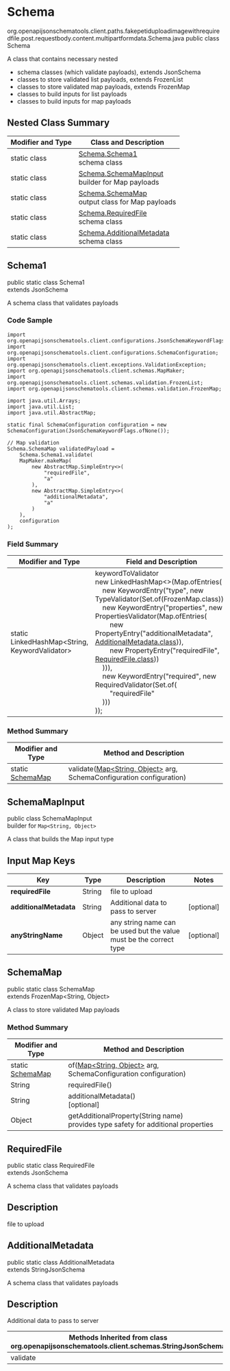 # Schema
org.openapijsonschematools.client.paths.fakepetiduploadimagewithrequiredfile.post.requestbody.content.multipartformdata.Schema.java
public class Schema

A class that contains necessary nested
- schema classes (which validate payloads), extends JsonSchema
- classes to store validated list payloads, extends FrozenList
- classes to store validated map payloads, extends FrozenMap
- classes to build inputs for list payloads
- classes to build inputs for map payloads

## Nested Class Summary
| Modifier and Type | Class and Description |
| ----------------- | ---------------------- |
| static class | [Schema.Schema1](#schema1)<br> schema class |
| static class | [Schema.SchemaMapInput](#schemamapinput)<br> builder for Map payloads |
| static class | [Schema.SchemaMap](#schemamap)<br> output class for Map payloads |
| static class | [Schema.RequiredFile](#requiredfile)<br> schema class |
| static class | [Schema.AdditionalMetadata](#additionalmetadata)<br> schema class |

## Schema1
public static class Schema1<br>
extends JsonSchema

A schema class that validates payloads

### Code Sample
```
import org.openapijsonschematools.client.configurations.JsonSchemaKeywordFlags;
import org.openapijsonschematools.client.configurations.SchemaConfiguration;
import org.openapijsonschematools.client.exceptions.ValidationException;
import org.openapijsonschematools.client.schemas.MapMaker;
import org.openapijsonschematools.client.schemas.validation.FrozenList;
import org.openapijsonschematools.client.schemas.validation.FrozenMap;

import java.util.Arrays;
import java.util.List;
import java.util.AbstractMap;

static final SchemaConfiguration configuration = new SchemaConfiguration(JsonSchemaKeywordFlags.ofNone());

// Map validation
Schema.SchemaMap validatedPayload =
    Schema.Schema1.validate(
    MapMaker.makeMap(
        new AbstractMap.SimpleEntry<>(
            "requiredFile",
            "a"
        ),
        new AbstractMap.SimpleEntry<>(
            "additionalMetadata",
            "a"
        )
    ),
    configuration
);
```

### Field Summary
| Modifier and Type | Field and Description |
| ----------------- | ---------------------- |
| static LinkedHashMap<String, KeywordValidator> |keywordToValidator<br/>new LinkedHashMap<>(Map.ofEntries(<br/>&nbsp;&nbsp;&nbsp;&nbsp;new KeywordEntry("type", new TypeValidator(Set.of(FrozenMap.class))),<br/>&nbsp;&nbsp;&nbsp;&nbsp;new KeywordEntry("properties", new PropertiesValidator(Map.ofEntries(<br>&nbsp;&nbsp;&nbsp;&nbsp;&nbsp;&nbsp;&nbsp;&nbsp;new PropertyEntry("additionalMetadata", [AdditionalMetadata.class](#additionalmetadata))),<br>&nbsp;&nbsp;&nbsp;&nbsp;&nbsp;&nbsp;&nbsp;&nbsp;new PropertyEntry("requiredFile", [RequiredFile.class](#requiredfile)))<br>&nbsp;&nbsp;&nbsp;&nbsp;))),<br>&nbsp;&nbsp;&nbsp;&nbsp;new KeywordEntry("required", new RequiredValidator(Set.of(<br>&nbsp;&nbsp;&nbsp;&nbsp;&nbsp;&nbsp;&nbsp;&nbsp;"requiredFile"<br>&nbsp;&nbsp;&nbsp;&nbsp;)))<br>)); |

### Method Summary
| Modifier and Type | Method and Description |
| ----------------- | ---------------------- |
| static [SchemaMap](#schemamap) | validate([Map<String, Object>](#schemamapinput) arg, SchemaConfiguration configuration) |

## SchemaMapInput
public class SchemaMapInput<br>
builder for `Map<String, Object>`

A class that builds the Map input type

## Input Map Keys
| Key | Type |  Description | Notes |
| --- | ---- | ------------ | ----- |
| **requiredFile** | String | file to upload | |
| **additionalMetadata** | String | Additional data to pass to server | [optional] |
| **anyStringName** | Object | any string name can be used but the value must be the correct type | [optional] |

## SchemaMap
public static class SchemaMap<br>
extends FrozenMap<String, Object>

A class to store validated Map payloads

### Method Summary
| Modifier and Type | Method and Description |
| ----------------- | ---------------------- |
| static [SchemaMap](#schemamap) | of([Map<String, Object>](#schemamapinput) arg, SchemaConfiguration configuration) |
| String | requiredFile()<br> |
| String | additionalMetadata()<br>[optional] |
| Object | getAdditionalProperty(String name)<br>provides type safety for additional properties |

## RequiredFile
public static class RequiredFile<br>
extends JsonSchema

A schema class that validates payloads

## Description
file to upload

## AdditionalMetadata
public static class AdditionalMetadata<br>
extends StringJsonSchema

A schema class that validates payloads

## Description
Additional data to pass to server

| Methods Inherited from class org.openapijsonschematools.client.schemas.StringJsonSchema |
| ------------------------------------------------------------------ |
| validate                                                           |
